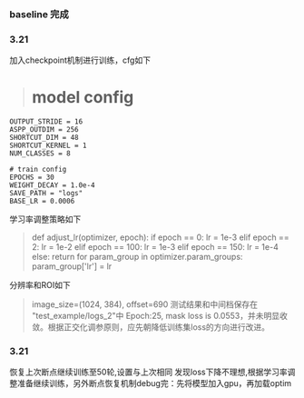 ### baseline 完成

### 3.21 
加入checkpoint机制进行训练，cfg如下
>   # model config
    OUTPUT_STRIDE = 16
    ASPP_OUTDIM = 256
    SHORTCUT_DIM = 48
    SHORTCUT_KERNEL = 1
    NUM_CLASSES = 8

    # train config
    EPOCHS = 30
    WEIGHT_DECAY = 1.0e-4
    SAVE_PATH = "logs"
    BASE_LR = 0.0006
学习率调整策略如下
>   def adjust_lr(optimizer, epoch):
        if epoch == 0:
            lr = 1e-3
        elif epoch == 2:
            lr = 1e-2
        elif epoch == 100:
            lr = 1e-3
        elif epoch == 150:
            lr = 1e-4
        else:
            return
        for param_group in optimizer.param_groups:
            param_group['lr'] = lr

分辨率和ROI如下
>   image_size=(1024, 384), offset=690
测试结果和中间档保存在 "test_example/logs_2"中
Epoch:25, mask loss is 0.0553，并未明显收敛。根据正交化调参原则，应先朝降低训练集loss的方向进行改进。

### 3.21
恢复上次断点继续训练至50轮,设置与上次相同
发现loss下降不理想,根据学习率调整准备继续训练，另外断点恢复机制debug完：先将模型加入gpu，再加载optim
> 